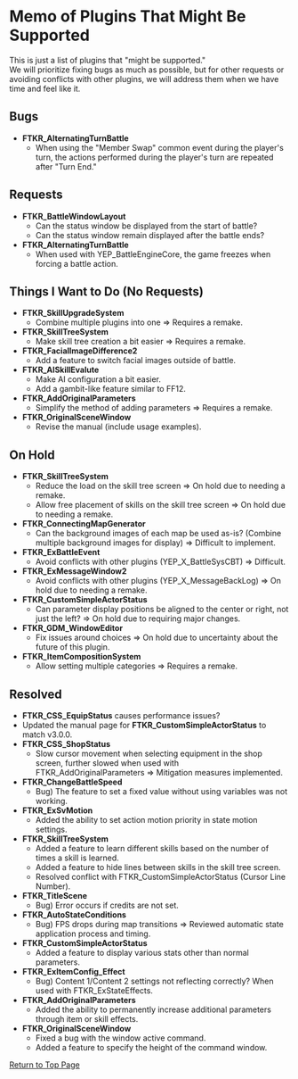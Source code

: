 # Memo of Plugins That Might Be Supported

This is just a list of plugins that "might be supported."  
We will prioritize fixing bugs as much as possible, but for other requests or avoiding conflicts with other plugins, we will address them when we have time and feel like it.

## Bugs
* **FTKR_AlternatingTurnBattle**
    * When using the "Member Swap" common event during the player's turn, the actions performed during the player's turn are repeated after "Turn End."

## Requests
* **FTKR_BattleWindowLayout**
    * Can the status window be displayed from the start of battle?
    * Can the status window remain displayed after the battle ends?
* **FTKR_AlternatingTurnBattle**
    * When used with YEP_BattleEngineCore, the game freezes when forcing a battle action.

## Things I Want to Do (No Requests)
* **FTKR_SkillUpgradeSystem**
    * Combine multiple plugins into one ⇒ Requires a remake.
* **FTKR_SkillTreeSystem**
    * Make skill tree creation a bit easier ⇒ Requires a remake.
* **FTKR_FacialImageDifference2**
    * Add a feature to switch facial images outside of battle.
* **FTKR_AISkillEvalute**
    * Make AI configuration a bit easier.
    * Add a gambit-like feature similar to FF12.
* **FTKR_AddOriginalParameters**
    * Simplify the method of adding parameters ⇒ Requires a remake.
* **FTKR_OriginalSceneWindow**
    * Revise the manual (include usage examples).

## On Hold
* **FTKR_SkillTreeSystem**
    * Reduce the load on the skill tree screen ⇒ On hold due to needing a remake.
    * Allow free placement of skills on the skill tree screen ⇒ On hold due to needing a remake.
* **FTKR_ConnectingMapGenerator**
    * Can the background images of each map be used as-is? (Combine multiple background images for display) ⇒ Difficult to implement.
* **FTKR_ExBattleEvent**
    * Avoid conflicts with other plugins (YEP_X_BattleSysCBT) ⇒ Difficult.
* **FTKR_ExMessageWindow2**
    * Avoid conflicts with other plugins (YEP_X_MessageBackLog) ⇒ On hold due to needing a remake.
* **FTKR_CustomSimpleActorStatus**
    * Can parameter display positions be aligned to the center or right, not just the left? ⇒ On hold due to requiring major changes.
* **FTKR_GDM_WindowEditor**
    * Fix issues around choices ⇒ On hold due to uncertainty about the future of this plugin.
* **FTKR_ItemCompositionSystem**
    * Allow setting multiple categories ⇒ Requires a remake.

## Resolved
* **FTKR_CSS_EquipStatus** causes performance issues?
* Updated the manual page for **FTKR_CustomSimpleActorStatus** to match v3.0.0.
* **FTKR_CSS_ShopStatus**
    * Slow cursor movement when selecting equipment in the shop screen, further slowed when used with FTKR_AddOriginalParameters ⇒ Mitigation measures implemented.
* **FTKR_ChangeBattleSpeed**
    * Bug) The feature to set a fixed value without using variables was not working.
* **FTKR_ExSvMotion**
    * Added the ability to set action motion priority in state motion settings.
* **FTKR_SkillTreeSystem**
    * Added a feature to learn different skills based on the number of times a skill is learned.
    * Added a feature to hide lines between skills in the skill tree screen.
    * Resolved conflict with FTKR_CustomSimpleActorStatus (Cursor Line Number).
* **FTKR_TitleScene**
    * Bug) Error occurs if credits are not set.
* **FTKR_AutoStateConditions**
    * Bug) FPS drops during map transitions ⇒ Reviewed automatic state application process and timing.
* **FTKR_CustomSimpleActorStatus**
    * Added a feature to display various stats other than normal parameters.
* **FTKR_ExItemConfig_Effect**
    * Bug) Content 1/Content 2 settings not reflecting correctly? When used with FTKR_ExStateEffects.
* **FTKR_AddOriginalParameters**
    * Added the ability to permanently increase additional parameters through item or skill effects.
* **FTKR_OriginalSceneWindow**
    * Fixed a bug with the window active command.
    * Added a feature to specify the height of the command window.

[Return to Top Page](README.md)
